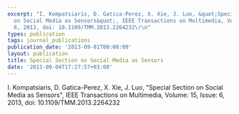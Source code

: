 ```yaml
---
excerpt: "I. Kompatsiaris, D. Gatica-Perez, X. Xie, J. Luo, &quot;Special Section
  on Social Media as Sensors&quot;, IEEE Transactions on Multimedia, Volume: 15, Issue:
  6, 2013, doi: 10.1109/TMM.2013.2264232\r\n"
types: publication
tags: journal_publications
publication_date: '2013-09-01T00:00:00'
layout: publication
title: Special Section on Social Media as Sensors
date: '2013-09-04T17:27:57+03:00'
---
```

I. Kompatsiaris, D. Gatica-Perez, X. Xie, J. Luo, &quot;Special Section on Social Media as Sensors&quot;, IEEE Transactions on Multimedia, Volume: 15, Issue: 6, 2013, doi: 10.1109/TMM.2013.2264232

